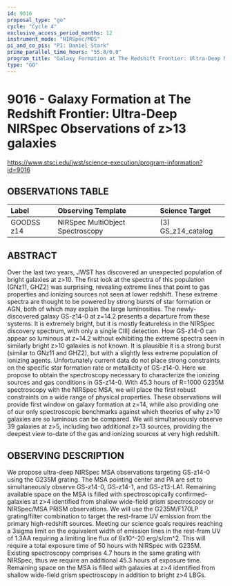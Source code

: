 ```yaml
---
id: 9016
proposal_type: "go"
cycle: "Cycle 4"
exclusive_access_period_months: 12
instrument_mode: "NIRSpec/MOS"
pi_and_co_pis: "PI: Daniel Stark"
prime_parallel_time_hours: "55.8/0.0"
program_title: "Galaxy Formation at The Redshift Frontier: Ultra-Deep NIRSpec Observations of z>13 galaxies"
type: "GO"
---
```

# 9016 - Galaxy Formation at The Redshift Frontier: Ultra-Deep NIRSpec Observations of z>13 galaxies
https://www.stsci.edu/jwst/science-execution/program-information?id=9016
## OBSERVATIONS TABLE
| Label        | Observing Template              | Science Target          |
| :----------- | :------------------------------ | :---------------------- |
| GOODSS z14   | NIRSpec MultiObject Spectroscopy | (3) GS_z14_catalog      |

## ABSTRACT

Over the last two years, JWST has discovered an unexpected population of bright galaxies at z>10. The first look at the spectra of this population (GNz11, GHZ2) was surprising, revealing extreme lines that point to gas properties and ionizing sources not seen at lower redshift. These extreme spectra are thought to be powered by strong bursts of star formation or AGN, both of which may explain the large luminosities. The newly-discovered galaxy GS-z14-0 at z=14.2 presents a departure from these systems. It is extremely bright, but it is mostly featureless in the NIRSpec discovery spectrum, with only a single CIII] detection. How GS-z14-0 can appear so luminous at z=14.2 without exhibiting the extreme spectra seen in similarly bright z>10 galaxies is not known. It is plausible it is a strong burst (similar to GNz11 and GHZ2), but with a slightly less extreme population of ionizing agents. Unfortunately current data do not place strong constraints on the specific star formation rate or metallicity of GS-z14-0. Here we propose to obtain the spectroscopy necessary to characterize the ionizing sources and gas conditions in GS-z14-0. With 45.3 hours of R=1000 G235M spectroscopy with the NIRSpec MSA, we will place the first robust constraints on a wide range of physical properties. These observations will provide first window on galaxy formation at z=14, while also providing one of our only spectroscopic benchmarks against which theories of why z>10 galaxies are so luminous can be compared. We will simultaneously observe 39 galaxies at z>5, including two additional z>13 sources, providing the deepest view to-date of the gas and ionizing sources at very high redshift.

## OBSERVING DESCRIPTION

We propose ultra-deep NIRSpec MSA observations targeting GS-z14-0 using the G235M grating.
The MSA pointing center and PA are set to simultaneously observe GS-z14-0, GS-z14-1, and GS-z13-LA1. Remaining available space on the MSA is filled with spectroscopically confirmed-galaxies at z>4 identified from shallow wide-field grism spectroscopy or NIRSpec/MSA PRISM observations. We will use the G235M/F170LP grating/filter combination to target the rest-frame UV emission from the primary high-redshift sources. Meeting our science goals requires reaching a 3sigma limit on the equivalent width of emission lines in the rest-fram UV of 1.3AA requiring a limiting line flux of 6x10^-20 erg/s/cm^2. This will require a total exposure time of 50 hours with NIRSpec with G235M. Existing spectroscopy comprises 4.7 hours in the same grating with NIRSpec, thus we require an additional 45.3 hours of exposure time. Remaining space on the MSA is filled with galaxies at z>4 identified from shallow wide-field grism spectroscopy in addition to bright z>4 LBGs.